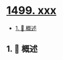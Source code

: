 # [1499. xxx](https://github.com/Tdahuyou/TNotes.leetcode/tree/main/notes/1499.%20xxx)

<!-- region:toc -->

- [1. 📝 概述](#1--概述)

<!-- endregion:toc -->

## 1. 📝 概述
